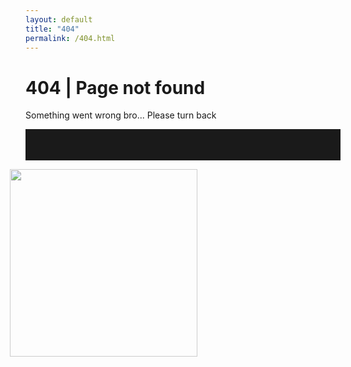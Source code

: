 ```yaml
---
layout: default
title: "404"
permalink: /404.html
---
```


# 404 | Page not found
Something went wrong bro... Please turn back

<hr style="height:50px; border:none;">
<img src="{{ site.url }}/assets/cactus.png" style="width: 300px; height: 300px; opacity: 0.80; margin-left: -25px">
